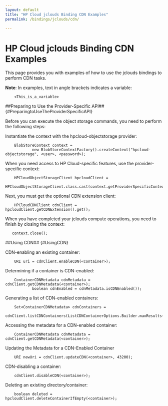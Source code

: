 ```yaml
---
layout: default
title: "HP Cloud jclouds Binding CDN Examples"
permalink: /bindings/jclouds/cdn/

---
```

# HP Cloud jclouds Binding CDN Examples

This page provides you with examples of how to use the jclouds bindings to perform CDN tasks.  

**Note**: In examples, text in angle brackets indicates a variable:

        <This_is_a_variable>

##Preparing to Use the Provider-Specific API## {#PreparingtoUseTheProviderSpecificAPI}

Before you can execute the object storage commands, you need to perform the following steps: 

Instantiate the context with the hpcloud-objectstorage provider:

        BlobStoreContext context = 
                new BlobStoreContextFactory().createContext("hpcloud-objectstorage", <user>, <password>);

When you need access to HP Cloud-specific features, use the provider-specific context:

        HPCloudObjectStorageClient hpcloudClient =
                HPCloudObjectStorageClient.class.cast(context.getProviderSpecificContext().getApi());

Next, you must get the optional CDN extension client:

        HPCloudCDNClient cdnClient = hpcloudClient.getCDNExtension().get();

When you have completed your jclouds compute operations, you need to finish by closing the context:

       context.close(); 

##Using CDN## {#UsingCDN}

CDN-enabling an existing container:

        URI uri = cdnClient.enableCDN(<container>);

Determining if a container is CDN-enabled:

        ContainerCDNMetadata cdnMetadata = cdnClient.getCDNMetadata(<container>);
                boolean cdnEnabled = cdnMetadata.isCDNEnabled());

Generating a list of CDN-enabled containers:

        Set<ContainerCDNMetadata> cdnContainers =
                cdnClient.listCDNContainers(ListCDNContainerOptions.Builder.maxResults(10));

Accessing the metadata for a CDN-enabled container:

        ContainerCDNMetadata cdnMetadata = cdnClient.getCDNMetadata(<container>);

Updating the Metadata for a CDN-Enabled Container

        URI newUri = cdnClient.updateCDN(<container>, 43200);

CDN-disabling a container:

        cdnClient.disableCDN(<container>);

Deleting an existing directory/container:

        boolean deleted = hpcloudClient.deleteContainerIfEmpty(<container>);
